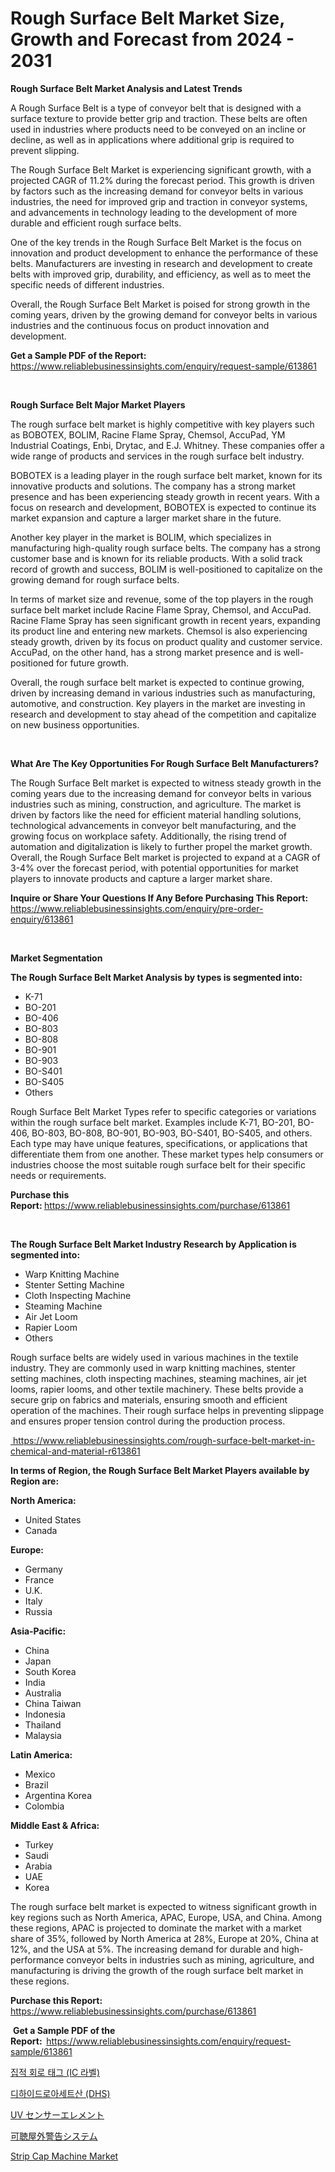 <p><h1>Rough Surface Belt Market Size, Growth and Forecast from 2024 - 2031</h1></p><p><strong>Rough Surface Belt Market Analysis and Latest Trends</strong></p>
<p><p>A Rough Surface Belt is a type of conveyor belt that is designed with a surface texture to provide better grip and traction. These belts are often used in industries where products need to be conveyed on an incline or decline, as well as in applications where additional grip is required to prevent slipping.</p><p>The Rough Surface Belt Market is experiencing significant growth, with a projected CAGR of 11.2% during the forecast period. This growth is driven by factors such as the increasing demand for conveyor belts in various industries, the need for improved grip and traction in conveyor systems, and advancements in technology leading to the development of more durable and efficient rough surface belts.</p><p>One of the key trends in the Rough Surface Belt Market is the focus on innovation and product development to enhance the performance of these belts. Manufacturers are investing in research and development to create belts with improved grip, durability, and efficiency, as well as to meet the specific needs of different industries.</p><p>Overall, the Rough Surface Belt Market is poised for strong growth in the coming years, driven by the growing demand for conveyor belts in various industries and the continuous focus on product innovation and development.</p></p>
<p><strong>Get a Sample PDF of the Report:&nbsp;</strong> <a href="https://www.reliablebusinessinsights.com/enquiry/request-sample/613861">https://www.reliablebusinessinsights.com/enquiry/request-sample/613861</a></p>
<p>&nbsp;</p>
<p><strong>Rough Surface Belt Major Market Players</strong></p>
<p><p>The rough surface belt market is highly competitive with key players such as BOBOTEX, BOLIM, Racine Flame Spray, Chemsol, AccuPad, YM Industrial Coatings, Enbi, Drytac, and E.J. Whitney. These companies offer a wide range of products and services in the rough surface belt industry.</p><p>BOBOTEX is a leading player in the rough surface belt market, known for its innovative products and solutions. The company has a strong market presence and has been experiencing steady growth in recent years. With a focus on research and development, BOBOTEX is expected to continue its market expansion and capture a larger market share in the future.</p><p>Another key player in the market is BOLIM, which specializes in manufacturing high-quality rough surface belts. The company has a strong customer base and is known for its reliable products. With a solid track record of growth and success, BOLIM is well-positioned to capitalize on the growing demand for rough surface belts.</p><p>In terms of market size and revenue, some of the top players in the rough surface belt market include Racine Flame Spray, Chemsol, and AccuPad. Racine Flame Spray has seen significant growth in recent years, expanding its product line and entering new markets. Chemsol is also experiencing steady growth, driven by its focus on product quality and customer service. AccuPad, on the other hand, has a strong market presence and is well-positioned for future growth.</p><p>Overall, the rough surface belt market is expected to continue growing, driven by increasing demand in various industries such as manufacturing, automotive, and construction. Key players in the market are investing in research and development to stay ahead of the competition and capitalize on new business opportunities.</p></p>
<p>&nbsp;</p>
<p><strong>What Are The Key Opportunities For Rough Surface Belt Manufacturers?</strong></p>
<p><p>The Rough Surface Belt market is expected to witness steady growth in the coming years due to the increasing demand for conveyor belts in various industries such as mining, construction, and agriculture. The market is driven by factors like the need for efficient material handling solutions, technological advancements in conveyor belt manufacturing, and the growing focus on workplace safety. Additionally, the rising trend of automation and digitalization is likely to further propel the market growth. Overall, the Rough Surface Belt market is projected to expand at a CAGR of 3-4% over the forecast period, with potential opportunities for market players to innovate products and capture a larger market share.</p></p>
<p><strong>Inquire or Share Your Questions If Any Before Purchasing This Report:</strong> <a href="https://www.reliablebusinessinsights.com/enquiry/pre-order-enquiry/613861">https://www.reliablebusinessinsights.com/enquiry/pre-order-enquiry/613861</a></p>
<p>&nbsp;</p>
<p><strong>Market Segmentation</strong></p>
<p><strong>The Rough Surface Belt Market Analysis by types is segmented into:</strong></p>
<p><ul><li>K-71</li><li>BO-201</li><li>BO-406</li><li>BO-803</li><li>BO-808</li><li>BO-901</li><li>BO-903</li><li>BO-S401</li><li>BO-S405</li><li>Others</li></ul></p>
<p><p>Rough Surface Belt Market Types refer to specific categories or variations within the rough surface belt market. Examples include K-71, BO-201, BO-406, BO-803, BO-808, BO-901, BO-903, BO-S401, BO-S405, and others. Each type may have unique features, specifications, or applications that differentiate them from one another. These market types help consumers or industries choose the most suitable rough surface belt for their specific needs or requirements.</p></p>
<p><strong>Purchase this Report:&nbsp;</strong><a href="https://www.reliablebusinessinsights.com/purchase/613861">https://www.reliablebusinessinsights.com/purchase/613861</a></p>
<p>&nbsp;</p>
<p><strong>The Rough Surface Belt Market Industry Research by Application is segmented into:</strong></p>
<p><ul><li>Warp Knitting Machine</li><li>Stenter Setting Machine</li><li>Cloth Inspecting Machine</li><li>Steaming Machine</li><li>Air Jet Loom</li><li>Rapier Loom</li><li>Others</li></ul></p>
<p><p>Rough surface belts are widely used in various machines in the textile industry. They are commonly used in warp knitting machines, stenter setting machines, cloth inspecting machines, steaming machines, air jet looms, rapier looms, and other textile machinery. These belts provide a secure grip on fabrics and materials, ensuring smooth and efficient operation of the machines. Their rough surface helps in preventing slippage and ensures proper tension control during the production process.</p></p>
<p><a href="https://www.reliablebusinessinsights.com/rough-surface-belt-market-in-chemical-and-material-r613861">&nbsp;https://www.reliablebusinessinsights.com/rough-surface-belt-market-in-chemical-and-material-r613861</a></p>
<p><strong>In terms of Region, the Rough Surface Belt Market Players available by Region are:</strong></p>
<p>
    <p> <strong> North America: </strong>
        <ul>
            <li>United States</li>
            <li>Canada</li>
        </ul>
        </p> 
    <p> <strong> Europe: </strong>
        <ul>
            <li>Germany</li>
            <li>France</li>
            <li>U.K.</li>
            <li>Italy</li>
            <li>Russia</li>
        </ul>
        </p> 
    <p> <strong> Asia-Pacific: </strong>
        <ul>
            <li>China</li>
            <li>Japan</li>
            <li>South Korea</li>
            <li>India</li>
            <li>Australia</li>
            <li>China Taiwan</li>
            <li>Indonesia</li>
            <li>Thailand</li>
            <li>Malaysia</li>
        </ul>
        </p> 
    <p> <strong> Latin America: </strong>
        <ul>
            <li>Mexico</li>
            <li>Brazil</li>
            <li>Argentina Korea</li>
            <li>Colombia</li>
        </ul>
        </p> 
    <p> <strong> Middle East & Africa: </strong>
        <ul>
            <li>Turkey</li>
            <li>Saudi</li>
            <li>Arabia</li>
            <li>UAE</li>
            <li>Korea</li>
        </ul>
    </p>
    </p>
<p><p>The rough surface belt market is expected to witness significant growth in key regions such as North America, APAC, Europe, USA, and China. Among these regions, APAC is projected to dominate the market with a market share of 35%, followed by North America at 28%, Europe at 20%, China at 12%, and the USA at 5%. The increasing demand for durable and high-performance conveyor belts in industries such as mining, agriculture, and manufacturing is driving the growth of the rough surface belt market in these regions.</p></p>
<p><strong>Purchase this Report: </strong><a href="https://www.reliablebusinessinsights.com/purchase/613861">https://www.reliablebusinessinsights.com/purchase/613861</a></p>
<p>&nbsp;<strong>Get a Sample PDF of the Report:&nbsp;&nbsp;</strong><a href="https://www.reliablebusinessinsights.com/enquiry/request-sample/613861">https://www.reliablebusinessinsights.com/enquiry/request-sample/613861</a></p>
<p><strong></strong></p>
<p><p><a href="https://github.com/lzrvbyqzftro57/Market-Research-Report-List-2/blob/main/474815990873.md">집적 회로 태그 (IC 라벨)</a></p><p><a href="https://github.com/vs019sa3m8x/Market-Research-Report-List-2/blob/main/818159790874.md">디하이드로아세트산 (DHS)</a></p><p><a href="https://github.com/deonnorth8/Market-Research-Report-List-1/blob/main/483438599516.md">UV センサーエレメント</a></p><p><a href="https://github.com/LizaHeller2023/Market-Research-Report-List-1/blob/main/608791799517.md">可聴屋外警告システム</a></p><p><a href="https://github.com/lbird53714/Market-Research-Report-List-4/blob/main/strip-cap-machine-market.md">Strip Cap Machine Market</a></p></p>